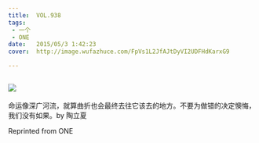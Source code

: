 ```yaml
---
title:	VOL.938
tags:
 - 一个
 - ONE
date:	2015/05/3 1:42:23
cover:	http://image.wufazhuce.com/FpVs1L2JfAJtDyVI2UDFHdKarxG9

---
```

![](http://image.wufazhuce.com/FpVs1L2JfAJtDyVI2UDFHdKarxG9)
---

命运像深广河流，就算曲折也会最终去往它该去的地方。不要为做错的决定懊悔，我们没有如果。by 陶立夏
 
Reprinted from ONE
